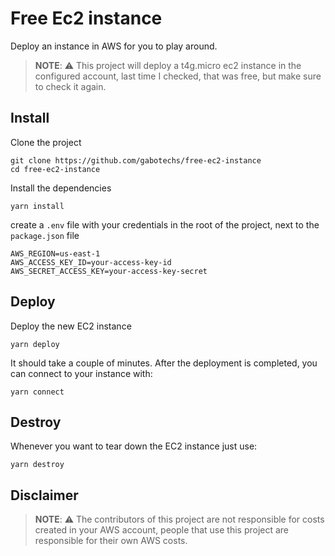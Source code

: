 # Free Ec2 instance

Deploy an instance in AWS for you to play around.

> **NOTE**: ⚠️ This project will deploy a t4g.micro ec2 instance
in the configured account, last time I checked, that was free, but
make sure to check it again.

## Install

Clone the project

```shell
git clone https://github.com/gabotechs/free-ec2-instance
cd free-ec2-instance
```

Install the dependencies
```shell
yarn install
```
create a `.env` file with your credentials in the root of the project, 
next to the `package.json` file
```dotenv
AWS_REGION=us-east-1
AWS_ACCESS_KEY_ID=your-access-key-id
AWS_SECRET_ACCESS_KEY=your-access-key-secret
```

## Deploy

Deploy the new EC2 instance
```shell
yarn deploy
```
It should take a couple of minutes. After the deployment is completed,
you can connect to your instance with:
```shell
yarn connect
```

## Destroy

Whenever you want to tear down the EC2 instance just use:
```shell
yarn destroy
```

## Disclaimer

> **NOTE**: ⚠️ The contributors of this project are not responsible for
costs created in your AWS account, people that use this project are responsible for
their own AWS costs.
